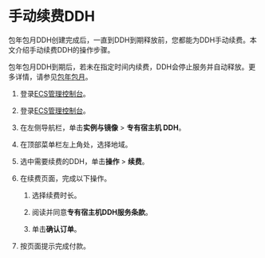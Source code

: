 # 手动续费DDH

包年包月DDH创建完成后，一直到DDH到期释放前，您都能为DDH手动续费。本文介绍手动续费DDH的操作步骤。

包年包月DDH到期后，若未在指定时间内续费，DDH会停止服务并自动释放。更多详情，请参见[包年包月](/intl.zh-CN/产品定价/包年包月.md)。

1.  登录[ECS管理控制台](https://ecs.console.aliyun.com)。

2.  登录[ECS管理控制台](https://partners-intl.console.aliyun.com/#/ecs)。

3.  在左侧导航栏，单击**实例与镜像** \> **专有宿主机 DDH**。

4.  在顶部菜单栏左上角处，选择地域。

5.  选中需要续费的DDH，单击**操作** \> **续费**。

6.  在续费页面，完成以下操作。

    1.  选择续费时长。

    2.  阅读并同意**专有宿主机DDH服务条款**。

    3.  单击**确认订单**。

7.  按页面提示完成付款。


